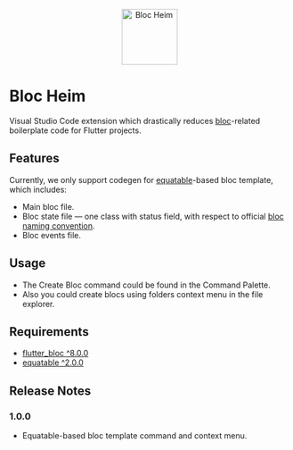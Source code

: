 <p align="center">
<img src="./assets/bloc_logo_full.png" height="100" alt="Bloc Heim" />
</p>

# Bloc Heim

Visual Studio Code extension which drastically reduces [bloc](https://bloclibrary.dev/#/)-related boilerplate code for Flutter projects. 

## Features

Currently, we only support codegen for [equatable](https://pub.dev/packages/equatable)-based bloc template, which includes:

- Main bloc file. 
- Bloc state file — one class with status field, with respect to official [bloc naming convention](https://bloclibrary.dev/#/blocnamingconventions).  
- Bloc events file. 

## Usage

- The Create Bloc command could be found in the Command Palette. 
- Also you could create blocs using folders context menu in the file explorer.

## Requirements

- [flutter_bloc ^8.0.0](https://pub.dev/packages/flutter_bloc)
- [equatable ^2.0.0](https://pub.dev/packages/equatable)

## Release Notes

### 1.0.0

- Equatable-based bloc template command and context menu. 

